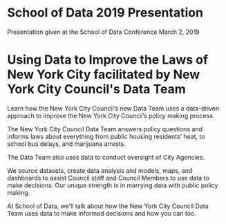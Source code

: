 # School of Data 2019 Presentation
Presentation given at the School of Data Conference March 2, 2019


# Using Data to Improve the Laws of New York City facilitated by New York City Council's Data Team
Learn how the New York City Council’s new Data Team uses a data-driven approach to improve the New York City Council’s policy making process. 

The New York City Council Data Team answers policy questions and informs laws about everything from public housing residents’ heat, to school bus delays, and marijuana arrests. 

The Data Team also uses data to conduct oversight of City Agencies. 

We source datasets, create data analysis and models, maps, and dashboards to assist Council staff and Council Members to use data to make decisions. Our unique strength is in marrying data with public policy making. 

At School of Data, we'll talk about how the New York City Council Data Team uses data to make informed decisions and how you can too.
